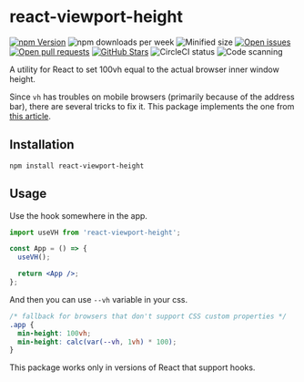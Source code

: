 # react-viewport-height

[![npm Version](https://img.shields.io/npm/v/react-viewport-height.svg)](https://www.npmjs.com/package/react-viewport-height)
![npm downloads per week](https://img.shields.io/npm/dw/react-viewport-height)
![Minified size](https://img.shields.io/bundlephobia/min/react-viewport-height)
[![Open issues](https://img.shields.io/github/issues-raw/dimazuien/react-viewport-height)](https://github.com/dimazuien/react-viewport-height/issues)
[![Open pull requests](https://img.shields.io/github/issues-pr-raw/dimazuien/react-viewport-height)](https://github.com/dimazuien/react-viewport-height/pulls)
[![GitHub Stars](https://img.shields.io/github/stars/dimazuien/react-viewport-height)](https://github.com/dimazuien/react-viewport-height/stargazers)
![CircleCI status](https://img.shields.io/circleci/build/github/dimazuien/react-viewport-height/main?label=circleci)
![Code scanning](https://img.shields.io/github/workflow/status/dimazuien/react-viewport-height/CodeQL?label=code%20scanning)

A utility for React to set 100vh equal to the actual browser inner window height.

Since `vh` has troubles on mobile browsers (primarily because of the address bar), there are several tricks to fix it. This package implements the one from [this article](https://css-tricks.com/the-trick-to-viewport-units-on-mobile/).

## Installation

```shell
npm install react-viewport-height
```

## Usage

Use the hook somewhere in the app.

```jsx
import useVH from 'react-viewport-height';

const App = () => {
  useVH();

  return <App />;
};
```

And then you can use `--vh` variable in your css.

```css
/* fallback for browsers that don't support CSS custom properties */
.app {
  min-height: 100vh;
  min-height: calc(var(--vh, 1vh) * 100);
}
```

This package works only in versions of React that support hooks.
